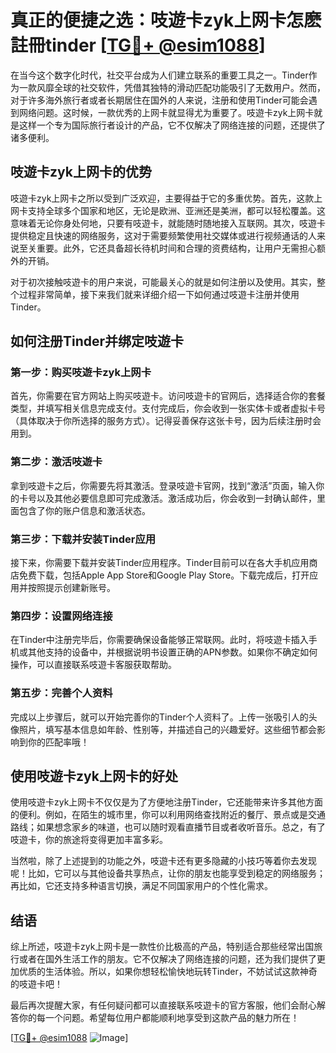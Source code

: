 # 真正的便捷之选：吱遊卡zyk上网卡怎麽註冊tinder [[TG💪+ @esim1088](https://t.me/s/esim1088)]

在当今这个数字化时代，社交平台成为人们建立联系的重要工具之一。Tinder作为一款风靡全球的社交软件，凭借其独特的滑动匹配功能吸引了无数用户。然而，对于许多海外旅行者或者长期居住在国外的人来说，注册和使用Tinder可能会遇到网络问题。这时候，一款优秀的上网卡就显得尤为重要了。吱遊卡zyk上网卡就是这样一个专为国际旅行者设计的产品，它不仅解决了网络连接的问题，还提供了诸多便利。

## 吱遊卡zyk上网卡的优势

吱遊卡zyk上网卡之所以受到广泛欢迎，主要得益于它的多重优势。首先，这款上网卡支持全球多个国家和地区，无论是欧洲、亚洲还是美洲，都可以轻松覆盖。这意味着无论你身处何地，只要有吱遊卡，就能随时随地接入互联网。其次，吱遊卡提供稳定且快速的网络服务，这对于需要频繁使用社交媒体或进行视频通话的人来说至关重要。此外，它还具备超长待机时间和合理的资费结构，让用户无需担心额外的开销。

对于初次接触吱遊卡的用户来说，可能最关心的就是如何注册以及使用。其实，整个过程非常简单，接下来我们就来详细介绍一下如何通过吱遊卡注册并使用Tinder。

## 如何注册Tinder并绑定吱遊卡

### 第一步：购买吱遊卡zyk上网卡

首先，你需要在官方网站上购买吱遊卡。访问吱遊卡的官网后，选择适合你的套餐类型，并填写相关信息完成支付。支付完成后，你会收到一张实体卡或者虚拟卡号（具体取决于你所选择的服务方式）。记得妥善保存这张卡号，因为后续注册时会用到。

### 第二步：激活吱遊卡

拿到吱遊卡之后，你需要先将其激活。登录吱遊卡官网，找到“激活”页面，输入你的卡号以及其他必要信息即可完成激活。激活成功后，你会收到一封确认邮件，里面包含了你的账户信息和激活状态。

### 第三步：下载并安装Tinder应用

接下来，你需要下载并安装Tinder应用程序。Tinder目前可以在各大手机应用商店免费下载，包括Apple App Store和Google Play Store。下载完成后，打开应用并按照提示创建新账号。

### 第四步：设置网络连接

在Tinder中注册完毕后，你需要确保设备能够正常联网。此时，将吱遊卡插入手机或其他支持的设备中，并根据说明书设置正确的APN参数。如果你不确定如何操作，可以直接联系吱遊卡客服获取帮助。

### 第五步：完善个人资料

完成以上步骤后，就可以开始完善你的Tinder个人资料了。上传一张吸引人的头像照片，填写基本信息如年龄、性别等，并描述自己的兴趣爱好。这些细节都会影响到你的匹配率哦！

## 使用吱遊卡zyk上网卡的好处

使用吱遊卡zyk上网卡不仅仅是为了方便地注册Tinder，它还能带来许多其他方面的便利。例如，在陌生的城市里，你可以利用网络查找附近的餐厅、景点或是交通路线；如果想念家乡的味道，也可以随时观看直播节目或者收听音乐。总之，有了吱遊卡，你的旅途将变得更加丰富多彩。

当然啦，除了上述提到的功能之外，吱遊卡还有更多隐藏的小技巧等着你去发现呢！比如，它可以与其他设备共享热点，让你的朋友也能享受到稳定的网络服务；再比如，它还支持多种语言切换，满足不同国家用户的个性化需求。

## 结语

综上所述，吱遊卡zyk上网卡是一款性价比极高的产品，特别适合那些经常出国旅行或者在国外生活工作的朋友。它不仅解决了网络连接的问题，还为我们提供了更加优质的生活体验。所以，如果你想轻松愉快地玩转Tinder，不妨试试这款神奇的吱遊卡吧！

最后再次提醒大家，有任何疑问都可以直接联系吱遊卡的官方客服，他们会耐心解答你的每一个问题。希望每位用户都能顺利地享受到这款产品的魅力所在！

[[TG💪+ @esim1088](https://t.me/s/esim1088) ![Image](https://i.postimg.cc/4NQfJmqS/Snipaste-2025-05-13-00-14-12.png)]